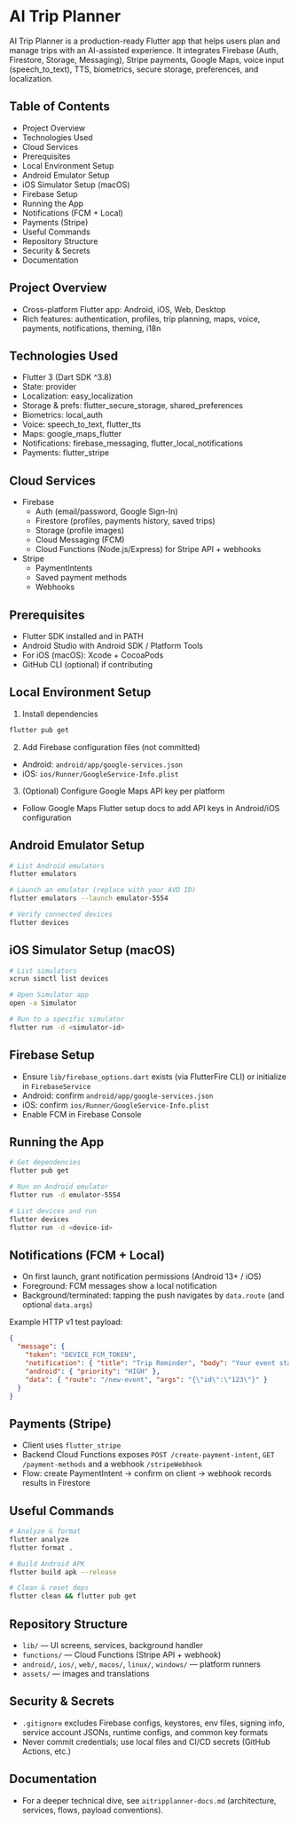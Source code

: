 # AI Trip Planner

AI Trip Planner is a production-ready Flutter app that helps users plan and manage trips with an AI-assisted experience. It integrates Firebase (Auth, Firestore, Storage, Messaging), Stripe payments, Google Maps, voice input (speech_to_text), TTS, biometrics, secure storage, preferences, and localization.

## Table of Contents
- Project Overview
- Technologies Used
- Cloud Services
- Prerequisites
- Local Environment Setup
- Android Emulator Setup
- iOS Simulator Setup (macOS)
- Firebase Setup
- Running the App
- Notifications (FCM + Local)
- Payments (Stripe)
- Useful Commands
- Repository Structure
- Security & Secrets
- Documentation

## Project Overview
- Cross-platform Flutter app: Android, iOS, Web, Desktop
- Rich features: authentication, profiles, trip planning, maps, voice, payments, notifications, theming, i18n

## Technologies Used
- Flutter 3 (Dart SDK ^3.8)
- State: provider
- Localization: easy_localization
- Storage & prefs: flutter_secure_storage, shared_preferences
- Biometrics: local_auth
- Voice: speech_to_text, flutter_tts
- Maps: google_maps_flutter
- Notifications: firebase_messaging, flutter_local_notifications
- Payments: flutter_stripe

## Cloud Services
- Firebase
  - Auth (email/password, Google Sign-In)
  - Firestore (profiles, payments history, saved trips)
  - Storage (profile images)
  - Cloud Messaging (FCM)
  - Cloud Functions (Node.js/Express) for Stripe API + webhooks
- Stripe
  - PaymentIntents
  - Saved payment methods
  - Webhooks

## Prerequisites
- Flutter SDK installed and in PATH
- Android Studio with Android SDK / Platform Tools
- For iOS (macOS): Xcode + CocoaPods
- GitHub CLI (optional) if contributing

## Local Environment Setup
1) Install dependencies
```bash
flutter pub get
```

2) Add Firebase configuration files (not committed)
- Android: `android/app/google-services.json`
- iOS: `ios/Runner/GoogleService-Info.plist`

3) (Optional) Configure Google Maps API key per platform
- Follow Google Maps Flutter setup docs to add API keys in Android/iOS configuration

## Android Emulator Setup
```bash
# List Android emulators
flutter emulators

# Launch an emulator (replace with your AVD ID)
flutter emulators --launch emulator-5554

# Verify connected devices
flutter devices
```

## iOS Simulator Setup (macOS)
```bash
# List simulators
xcrun simctl list devices

# Open Simulator app
open -a Simulator

# Run to a specific simulator
flutter run -d <simulator-id>
```

## Firebase Setup
- Ensure `lib/firebase_options.dart` exists (via FlutterFire CLI) or initialize in `FirebaseService`
- Android: confirm `android/app/google-services.json`
- iOS: confirm `ios/Runner/GoogleService-Info.plist`
- Enable FCM in Firebase Console

## Running the App
```bash
# Get dependencies
flutter pub get

# Run on Android emulator
flutter run -d emulator-5554

# List devices and run
flutter devices
flutter run -d <device-id>
```

## Notifications (FCM + Local)
- On first launch, grant notification permissions (Android 13+ / iOS)
- Foreground: FCM messages show a local notification
- Background/terminated: tapping the push navigates by `data.route` (and optional `data.args`)

Example HTTP v1 test payload:
```json
{
  "message": {
    "token": "DEVICE_FCM_TOKEN",
    "notification": { "title": "Trip Reminder", "body": "Your event starts soon" },
    "android": { "priority": "HIGH" },
    "data": { "route": "/new-event", "args": "{\"id\":\"123\"}" }
  }
}
```

## Payments (Stripe)
- Client uses `flutter_stripe`
- Backend Cloud Functions exposes `POST /create-payment-intent`, `GET /payment-methods` and a webhook `/stripeWebhook`
- Flow: create PaymentIntent → confirm on client → webhook records results in Firestore

## Useful Commands
```bash
# Analyze & format
flutter analyze
flutter format .

# Build Android APK
flutter build apk --release

# Clean & reset deps
flutter clean && flutter pub get
```

## Repository Structure
- `lib/` — UI screens, services, background handler
- `functions/` — Cloud Functions (Stripe API + webhook)
- `android/`, `ios/`, `web/`, `macos/`, `linux/`, `windows/` — platform runners
- `assets/` — images and translations

## Security & Secrets
- `.gitignore` excludes Firebase configs, keystores, env files, signing info, service account JSONs, runtime configs, and common key formats
- Never commit credentials; use local files and CI/CD secrets (GitHub Actions, etc.)

## Documentation
- For a deeper technical dive, see `aitripplanner-docs.md` (architecture, services, flows, payload conventions).
